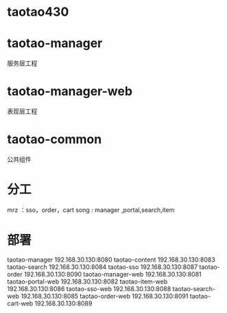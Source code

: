 # taotao430

# taotao-manager
服务层工程
# taotao-manager-web
表现层工程
# taotao-common
公共组件

# 分工
mrz ：sso，order，cart
song : manager ,portal,search,item

# 部署
taotao-manager          192.168.30.130:8080
taotao-content          192.168.30.130:8083
taotao-search           192.168.30.130:8084
taotao-sso              192.168.30.130:8087
taotao-order            192.168.30.130:8090
taotao-manager-web      192.168.30.130:8081
taotao-portal-web       192.168.30.130:8082
taotao-item-web         192.168.30.130:8086
taotao-sso-web          192.168.30.130:8088
taotao-search-web       192.168.30.130:8085
taotao-order-web        192.168.30.130:8091
taotao-cart-web         192.168.30.130:8089
